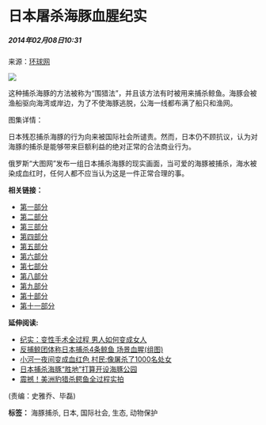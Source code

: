 # 日本屠杀海豚血腥纪实

##### 2014年02月08日10:31  
来源：[环球网](http://www.huanqiu.com/)

[![](http://www.people.com.cn/mediafile/pic/20140208/5/1126683473205331553.jpg)](http://www.people.com.cn/mediafile/pic/20140208/5/1126683473205331553.jpg)

这种捕杀海豚的方法被称为“围猎法”，并且该方法有时被用来捕杀鲸鱼。海豚会被渔船驱向海湾或岸边，为了不使海豚逃脱，公海一线都布满了船只和渔网。

图集详情：

日本残忍捕杀海豚的行为向来被国际社会所谴责。然而，日本仍不顾抗议，认为对海豚的捕杀是能够带来巨额利益的绝对正常的合法商业行为。

俄罗斯“大图网”发布一组日本捕杀海豚的现实画面，当可爱的海豚被捕杀，海水被染成血红时，任何人都不应当认为这是一件正常合理的事。

**相关链接：**
- [第一部分](http://www.people.com.cn/n/2014/0208/c152548-24298699.html)
- [第二部分](http://www.people.com.cn/n/2014/0208/c152548-24298699-2.html)
- [第三部分](http://www.people.com.cn/n/2014/0208/c152548-24298699-3.html)
- [第四部分](http://www.people.com.cn/n/2014/0208/c152548-24298699-4.html)
- [第五部分](http://www.people.com.cn/n/2014/0208/c152548-24298699-5.html)
- [第六部分](http://www.people.com.cn/n/2014/0208/c152548-24298699-6.html)
- [第七部分](http://www.people.com.cn/n/2014/0208/c152548-24298699-7.html)
- [第八部分](http://www.people.com.cn/n/2014/0208/c152548-24298699-8.html)
- [第九部分](http://www.people.com.cn/n/2014/0208/c152548-24298699-9.html)
- [第十部分](http://www.people.com.cn/n/2014/0208/c152548-24298699-10.html)
- [第十一部分](http://www.people.com.cn/n/2014/0208/c152548-24298699-11.html)

**延伸阅读:**

- [纪实：变性手术全过程 男人如何变成女人](http://health.people.com.cn/n/2014/0407/c14739-24838534.html)
- [反捕鲸团体称日本捕杀4条鲸鱼 场景血腥(组图)](http://world.people.com.cn/n/2014/0106/c157278-24037786.html)
- [小河一夜间变成血红色 村民:像屠杀了1000名处女](http://scitech.people.com.cn/n/2013/1222/c1057-23911938.html)
- [日本捕杀海豚“胜地”打算开设海豚公园](http://world.people.com.cn/n/2013/1008/c157278-23116919.html)
- [震撼！美洲豹猎杀鳄鱼全过程实拍](http://scitech.people.com.cn/n/2013/0908/c1057-22843769.html)

(责编：史雅乔、毕磊)

**标签：** 海豚捕杀, 日本, 国际社会, 生态, 动物保护